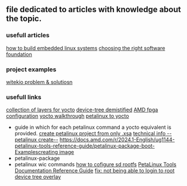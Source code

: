 ## file dedicated to articles with knowledge about the topic.

### usefull articles
[how to build embedded linux systems](https://witekio.com/blog/embedded-linux-demystified-3/)
[choosing the right software foundation](https://witekio.com/blog/software-foundation-bare-metal-linux/)

### project examples
[witekio problem & solutiosn](https://witekio.com/case-studies/)

### usefull links
[collection of layers for yocto](https://layers.openembedded.org/layerindex/branch/master/layers/)
[device-tree demistified](https://www.youtube.com/watch?v=_Z65pqLSMi8)
[AMD fpga configuration](https://docs.amd.com/r/en-US/ug1144-petalinux-tools-reference-guide/FPGA-Manager-Configuration-and-Usage-for-Zynq-7000-Devices-and-Zynq-UltraScale-MPSoC)
[yocto walkthrough](https://www.youtube.com/watch?v=8M8U1EgnUVw)
[petalinux to yocto](https://xilinx-wiki.atlassian.net/wiki/spaces/A/pages/2787311617/PetaLinux+to+Yocto+-+Command+Cross+Reference)
- guide in which for each petalinux command a yocto equivalent is provided.
[create petalinux project from only .xsa](https://www.reddit.com/r/FPGA/comments/otyx7b/comment/i1n77hq/)
[technical info --petalinux create--](https://docs.amd.com/r/en-US/ug1144-petalinux-tools-reference-guide/petalinux-create-Command-Line-Options)
[https://docs.amd.com/r/2024.1-English/ug1144-petalinux-tools-reference-guide/petalinux-package-boot-Examplescreating image](https://docs.amd.com/r/2024.1-English/ug1144-petalinux-tools-reference-guide/petalinux-package-boot-Examples)
- petalinux-package
- petalinux wic commands
[how to cofigure sd rootfs](https://github.com/Digilent/Petalinux-Zybo-Z7-20)
[PetaLinux Tools Documentation Reference Guide](https://www.xilinx.com/support/documents/sw_manuals/xilinx2022_2/ug1144-petalinux-tools-reference-guide.pdf)
[fix: not being able to login to root](https://adaptivesupport.amd.com/s/question/0D52E00007DmUjOSAV/root-disabled-in-20221?language=en_US&t=1655688068710)
[device tree overlay](https://www.kernel.org/doc/Documentation/devicetree/overlay-notes.txt)
